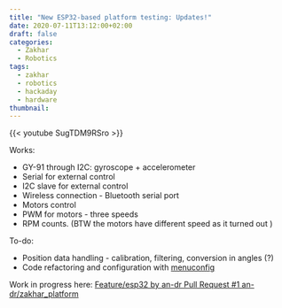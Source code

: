 ```yaml
---
title: "New ESP32-based platform testing: Updates!"
date: 2020-07-11T13:12:00+02:00
draft: false
categories:
  - Zakhar
  - Robotics
tags:
  - zakhar
  - robotics
  - hackaday
  - hardware
thumbnail:
---
```


{{< youtube SugTDM9RSro >}}

<!--more-->

Works:

* GY-91 through I2C: gyroscope + accelerometer
* Serial for external control
* I2C slave for external control
* Wireless connection - Bluetooth serial port
* Motors control
* PWM for motors - three speeds
* RPM counts. (BTW the motors have different speed as it turned out  )

To-do:

* Position data handling - calibration, filtering, conversion in angles (?)
* Code refactoring and configuration with [menuconfig](https://en.wikipedia.org/wiki/Menuconfig)

Work in progress here: [Feature/esp32 by an-dr   Pull Request #1   an-dr/zakhar_platform](https://github.com/an-dr/zakhar_platform/pull/1)
